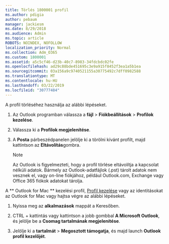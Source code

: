 ```yaml
---
title: Törlés 1800001 profil
ms.author: pdigia
author: pebaum
manager: jackiesm
ms.date: 8/29/2018
ms.audience: Admin
ms.topic: article
ROBOTS: NOINDEX, NOFOLLOW
localization_priority: Normal
ms.collection: Adm_O365
ms.custom: 1800001
ms.assetid: a5c5cf46-d23b-40c7-8983-34fdcbdc02fe
ms.openlocfilehash: ad29c88bde451695c3e9a915f8452f3ea1a5b1ea
ms.sourcegitcommit: 03a156a9c9740521155a30775492c7dff0982588
ms.translationtype: MT
ms.contentlocale: hu-HU
ms.lasthandoff: 03/22/2019
ms.locfileid: "30777484"
---
```

A profil törléséhez használja az alábbi lépéseket.
  
1. Az Outlook programban válassza a **fájl** \> **Fiókbeállítások** \> **Profilok kezelése**.
    
2. Válassza ki a **Profilok megjelenítése**.
    
3. A **Posta** párbeszédpanelen jelölje ki a törölni kívánt profilt, majd kattintson az **Eltávolítás**gombra.
    
    > [!NOTE]
    > Az Outlook is figyelmezteti, hogy a profil törlése eltávolítja a kapcsolat nélküli adatok. Bármely az Outlook-adatfájlok (.pst) tárolt adatok nem vesznek el, vagy on-line fiókjához, például Outlook.com, Exchange vagy Office 365 fiókok adatokat tárolja. 
  
A ** Outlook for Mac ** kezelési profil, [Profil kezelése](https://support.office.com/article/fed2a955-74df-4a24-bef6-78a426958c4c.aspx) vagy az identitásokat az Outlook for Mac vagy hajtsa végre az alábbi lépéseket. 
  
1. Nyissa meg az **alkalmazások** mappát a Keresőben. 
    
2. CTRL + kattintás vagy kattintson a jobb gombbal **A Microsoft Outlook**, és jelölje be a **Csomag tartalmának megjelenítése**.
    
3. Jelölje ki a **tartalmát** \> **Megosztott támogatja**, és majd launch **Outlook profil kezelőjét**.
    

